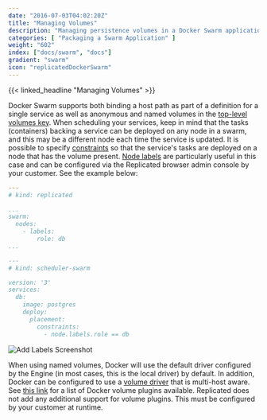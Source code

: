 ```yaml
---
date: "2016-07-03T04:02:20Z"
title: "Managing Volumes"
description: "Managing persistence volumes in a Docker Swarm application"
categories: [ "Packaging a Swarm Application" ]
weight: "602"
index: ["docs/swarm", "docs"]
gradient: "swarm"
icon: "replicatedDockerSwarm"
---
```


{{< linked_headline "Managing Volumes" >}}

Docker Swarm supports both binding a host path as part of a definition for a single service as well as anonymous and named volumes in the [top-level volumes key](https://docs.docker.com/compose/compose-file/#volumes). When scheduling your services, keep in mind that the tasks (containers) backing a service can be deployed on any node in a swarm, and this may be a different node each time the service is updated. It is possible to specify [constraints](https://docs.docker.com/compose/compose-file/#placement) so that the service's tasks are deployed on a node that has the volume present. [Node labels](https://docs.docker.com/engine/reference/commandline/service_create/#specify-service-constraints---constraint) are particularly useful in this case and can be configured via the Replicated browser admin console by your customer. See the example below:

```yaml
---
# kind: replicated

...
swarm:
  nodes:
    - labels:
        role: db
...

---
# kind: scheduler-swarm

version: '3'
services:
  db:
    image: postgres
    deploy:
      placement:
        constraints:
          - node.labels.role == db
```

![Add Labels Screenshot](/images/post-screens/swarm-labels.png)

When using named volumes, Docker will use the default driver configured by the Engine (in most cases, this is the local driver) by default. In addition, Docker can be configured to use a [volume driver](https://docs.docker.com/storage/volumes/) that is multi-host aware. See [this link](https://docs.docker.com/v18.09/engine/extend/legacy_plugins/#network-plugins) for a list of Docker volume plugins available. Replicated does not add any additional support for volume plugins. This must be configured by your customer at runtime.

